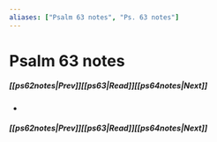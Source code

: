 ```yaml
---
aliases: ["Psalm 63 notes", "Ps. 63 notes"]
---
```

# Psalm 63 notes
##### <span class=arrow-left></span>[[ps62notes|Prev]]<span class=navigation-separator></span>[[ps63|Read]]<span class=navigation-separator></span>[[ps64notes|Next]]<span class=arrow-right></span>
- 
##### <span class=arrow-left></span>[[ps62notes|Prev]]<span class=navigation-separator></span>[[ps63|Read]]<span class=navigation-separator></span>[[ps64notes|Next]]<span class=arrow-right></span>